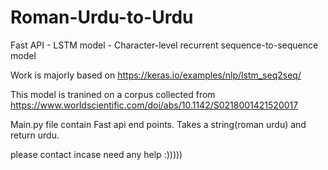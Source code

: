 # Roman-Urdu-to-Urdu
Fast API - LSTM model - Character-level recurrent sequence-to-sequence model

Work is majorly based on  https://keras.io/examples/nlp/lstm_seq2seq/

This model is tranined on a corpus collected from https://www.worldscientific.com/doi/abs/10.1142/S0218001421520017

Main.py file contain Fast api end points. Takes a string(roman urdu) and return urdu.

please contact incase need any help :)))))
